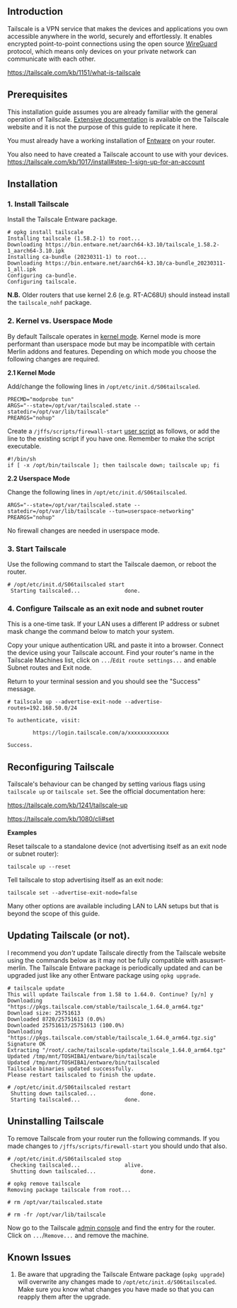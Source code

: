 ## Introduction
Tailscale is a VPN service that makes the devices and applications you own accessible anywhere in the world, securely and effortlessly. It enables encrypted point-to-point connections using the open source [WireGuard](https://www.wireguard.com/) protocol, which means only devices on your private network can communicate with each other.

https://tailscale.com/kb/1151/what-is-tailscale

## Prerequisites
This installation guide assumes you are already familiar with the general operation of Tailscale. [Extensive documentation](https://tailscale.com/kb/1017/install) is available on the Tailscale website and it is not the purpose of this guide to replicate it here.

You must already have a working installation of [Entware](https://github.com/RMerl/asuswrt-merlin.ng/wiki/Entware#the-easy-way) on your router.

You also need to have created a Tailscale account to use with your devices. https://tailscale.com/kb/1017/install#step-1-sign-up-for-an-account
## Installation
### 1. Install Tailscale

Install the Tailscale Entware package.
```
# opkg install tailscale
Installing tailscale (1.58.2-1) to root...
Downloading https://bin.entware.net/aarch64-k3.10/tailscale_1.58.2-1_aarch64-3.10.ipk
Installing ca-bundle (20230311-1) to root...
Downloading https://bin.entware.net/aarch64-k3.10/ca-bundle_20230311-1_all.ipk
Configuring ca-bundle.
Configuring tailscale.
```
**N.B.** Older routers that use kernel 2.6 (e.g. RT-AC68U) should instead install the `tailscale_nohf` package.
### 2. Kernel vs. Userspace Mode
By default Tailscale operates in [kernel mode](https://tailscale.com/kb/1177/kernel-vs-userspace-routers?q=userspace-networking). Kernel mode is more performant than userspace mode but may be incompatible with certain Merlin addons and features. Depending on which mode you choose the following changes are required.

**2.1 Kernel Mode**

Add/change the following lines in `/opt/etc/init.d/S06tailscaled`.
```
PRECMD="modprobe tun"
ARGS="--state=/opt/var/tailscaled.state --statedir=/opt/var/lib/tailscale"
PREARGS="nohup"
```
Create a `/jffs/scripts/firewall-start` [user script](https://github.com/RMerl/asuswrt-merlin.ng/wiki/User-scripts) as follows, or add the line to the existing script if you have one. Remember to make the script executable.
```
#!/bin/sh
if [ -x /opt/bin/tailscale ]; then tailscale down; tailscale up; fi
```

**2.2 Userspace Mode**

Change the following lines in `/opt/etc/init.d/S06tailscaled`.
```
ARGS="--state=/opt/var/tailscaled.state --statedir=/opt/var/lib/tailscale --tun=userspace-networking"
PREARGS="nohup"
```
No firewall changes are needed in userspace mode.
### 3. Start Tailscale
Use the following command to start the Tailscale daemon, or reboot the router.
```
# /opt/etc/init.d/S06tailscaled start
 Starting tailscaled...              done.
```
### 4. Configure Tailscale as an exit node and subnet router
This is a one-time task. If your LAN uses a different IP address or subnet mask change the command below to match your system.

Copy your unique authentication URL and paste it into a browser. Connect the device using your Tailscale account. Find your router's name in the Tailscale Machines list, click on `...`/`Edit route settings...` and enable Subnet routes and Exit node.

Return to your terminal session and you should see the "Success" message.

```
# tailscale up --advertise-exit-node --advertise-routes=192.168.50.0/24

To authenticate, visit:

        https://login.tailscale.com/a/xxxxxxxxxxxxx

Success.
```

## Reconfiguring Tailscale
Tailscale's behaviour can be changed by setting various flags using `tailscale up` or `tailscale set`. See the official documentation here:

https://tailscale.com/kb/1241/tailscale-up

https://tailscale.com/kb/1080/cli#set

**Examples**

Reset tailscale to a standalone device (not advertising itself as an exit node or subnet router):
```
tailscale up --reset
```
Tell tailscale to stop advertising itself as an exit node:
```
tailscale set --advertise-exit-node=false
```
Many other options are available including LAN to LAN setups but that is beyond the scope of this guide.

## Updating Tailscale (or not).
I recommend you _don't_ update Tailscale directly from the Tailscale website using the commands below as it may not be fully compatible with asuswrt-merlin. The Tailscale Entware package is periodically updated and can be upgraded just like any other Entware package using `opkg upgrade`.
```
# tailscale update
This will update Tailscale from 1.58 to 1.64.0. Continue? [y/n] y
Downloading "https://pkgs.tailscale.com/stable/tailscale_1.64.0_arm64.tgz"
Download size: 25751613
Downloaded 8720/25751613 (0.0%)
Downloaded 25751613/25751613 (100.0%)
Downloading "https://pkgs.tailscale.com/stable/tailscale_1.64.0_arm64.tgz.sig"
Signature OK
Extracting "/root/.cache/tailscale-update/tailscale_1.64.0_arm64.tgz"
Updated /tmp/mnt/TOSHIBA1/entware/bin/tailscale
Updated /tmp/mnt/TOSHIBA1/entware/bin/tailscaled
Tailscale binaries updated successfully.
Please restart tailscaled to finish the update.

# /opt/etc/init.d/S06tailscaled restart
 Shutting down tailscaled...              done.
 Starting tailscaled...              done.
```
## Uninstalling Tailscale
To remove Tailscale from your router run the following commands. If you made changes to `/jffs/scripts/firewall-start` you should undo that also.
```
# /opt/etc/init.d/S06tailscaled stop
 Checking tailscaled...              alive.
 Shutting down tailscaled...              done.

# opkg remove tailscale
Removing package tailscale from root...

# rm /opt/var/tailscaled.state

# rm -fr /opt/var/lib/tailscale
```
Now go to the Tailscale [admin console](https://login.tailscale.com/admin/machines) and find the entry for the router. Click on `...`/`Remove...` and remove the machine.

## Known Issues
1. Be aware that upgrading the Tailscale Entware package (`opkg upgrade`) will overwrite any changes made to `/opt/etc/init.d/S06tailscaled`. Make sure you know what changes you have made so that you can reapply them after the upgrade.
